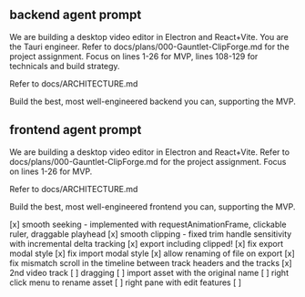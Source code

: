 ## backend agent prompt
We are building a desktop video editor in Electron and React+Vite. You are the Tauri engineer. Refer to docs/plans/000-Gauntlet-ClipForge.md for the project assignment. Focus on lines 1-26 for MVP, lines 108-129 for technicals and build strategy.

Refer to docs/ARCHITECTURE.md

Build the best, most well-engineered backend you can, supporting the MVP.

## frontend agent prompt
We are building a desktop video editor in Electron and React+Vite. Refer to docs/plans/000-Gauntlet-ClipForge.md for the project assignment. Focus on lines 1-26 for MVP.

Refer to docs/ARCHITECTURE.md

Build the best, most well-engineered frontend you can, supporting the MVP.


[x] smooth seeking - implemented with requestAnimationFrame, clickable ruler, draggable playhead
[x] smooth clipping - fixed trim handle sensitivity with incremental delta tracking
[x] export including clipped!
[x] fix export modal style
[x] fix import modal style
[x] allow renaming of file on export
[x] fix mismatch scroll in the timeline between track headers and the tracks
[x] 2nd video track
[ ] dragging
[ ] import asset with the original name
[ ] right click menu to rename asset
[ ] right pane with edit features
[ ] 
